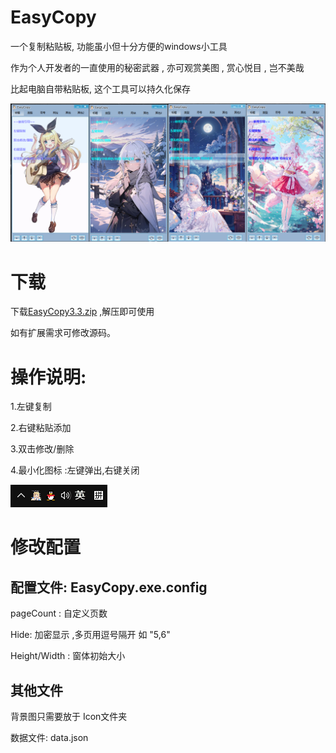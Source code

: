 # EasyCopy

一个复制粘贴板, 功能虽小但十分方便的windows小工具

作为个人开发者的一直使用的秘密武器 , 亦可观赏美图 , 赏心悦目 , 岂不美哉

比起电脑自带粘贴板, 这个工具可以持久化保存

<img src="https://github.com/smartgrass/EasyCopy-WinFrom/blob/main/Imgs/Main.png" hight= "500"/>


# 下载

下载[EasyCopy3.3.zip](https://github.com/smartgrass/EasyCopy-WinFrom/releases/tag/exe) ,解压即可使用

如有扩展需求可修改源码。

# 操作说明:

1.左键复制

2.右键粘贴添加

3.双击修改/删除

4.最小化图标 :左键弹出,右键关闭

<img src="https://github.com/smartgrass/EasyCopy-WinFrom/blob/main/Imgs/Down.png" hight= "50"/>


# 修改配置

## 配置文件: EasyCopy.exe.config
 
pageCount : 自定义页数

Hide: 加密显示 ,多页用逗号隔开 如 "5,6"

Height/Width : 窗体初始大小

## 其他文件

背景图只需要放于 Icon文件夹

数据文件: data.json
